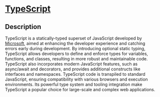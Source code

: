 # [TypeScript](https://www.typescriptlang.org/)

## Description

TypeScript is a statically-typed superset of JavaScript developed by [Microsoft](https://www.microsoft.com/), aimed at enhancing the developer experience and catching errors early during development. By introducing optional static typing, TypeScript allows developers to define and enforce types for variables, functions, and classes, resulting in more robust and maintainable code. TypeScript also incorporates modern JavaScript features, such as async/await and decorators, and provides additional constructs like interfaces and namespaces. TypeScript code is transpiled to standard JavaScript, ensuring compatibility with various browsers and execution environments. Its powerful type system and tooling integration make TypeScript a popular choice for large-scale and complex web applications.
